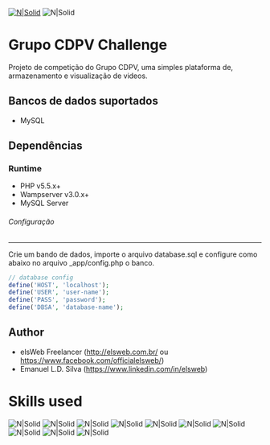 [![N|Solid](https://drive.google.com/uc?id=1ZXPQV9o8xHnqCj49Yo5eUmfm0HaXbfDt)](http://elsweb.com.br)
![N|Solid](https://drive.google.com/uc?id=1-lFd2viOP0urQQ_p9_fKngQ4R02Y3rgD)<share-social>

Grupo CDPV Challenge
========================
Projeto de competição do Grupo CDPV, uma simples plataforma de, armazenamento e visualização de videos.

Bancos de dados suportados
-------------------
* MySQL

Dependências
------------

### Runtime
* PHP v5.5.x+
* Wampserver v3.0.x+
* MySQL Server

###### Configuração
------
Crie um bando de dados, importe o arquivo database.sql e configure como abaixo no arquivo _app/config.php o banco.

```php
// database config
define('HOST', 'localhost');
define('USER', 'user-name');
define('PASS', 'password');
define('DBSA', 'database-name');
```


Author
------
* elsWeb Freelancer (<http://elsweb.com.br/> ou <https://www.facebook.com/officialelsweb/>)
* Emanuel L.D. Silva (https://www.linkedin.com/in/elsweb)

Skills used
========================

![N|Solid](https://drive.google.com/uc?id=16diPsCWSBdPUyz1NFtKZSBOlXntTxUjT)<html>
![N|Solid](https://drive.google.com/uc?id=1UgOq7QEQ2BEVSpVUeAzExY43nRAI8eWn)<css>
![N|Solid](https://drive.google.com/uc?id=1oncjdSGvUdUbs0t2W8XdSnVU1tvygpE0)<js>
![N|Solid](https://drive.google.com/uc?id=1q-21b8hJYoZ2IYAUGbE_4lwoiiqO7Rw8)<jquery>
![N|Solid](https://drive.google.com/uc?id=1XoJD92NPBQ9h0jdZDbWjtij3dT_WLFnH)<mysql>
![N|Solid](https://drive.google.com/uc?id=1_MXW7Vqdte8zAQudAp9PJqFnRbIpI9Jj)<wamp>
![N|Solid](https://drive.google.com/uc?id=1rk9JVjKn5YtSt3_UjKX0khQgLlftumR7)<php>
![N|Solid](https://drive.google.com/uc?id=17mICnyngBMzHsD2mWofK1S--4YYondcY)<git>
![N|Solid](https://drive.google.com/uc?id=1F6xcgfgNN5LxPtFOQhJG73qsatbJqZlL)<github>
![N|Solid](https://drive.google.com/uc?id=1ldC35vLAOBM1YxuK8BLqYOeeZLp62T9y)<sublimetext>
